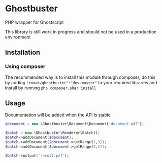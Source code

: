 Ghostbuster
===========

PHP wrapper for Ghostscript 

This library is still work in progress and should not be used in a production environment

## Installation

### Using composer

The recommended way is to install this module through composer, do this by adding 
`"rovak/ghostbuster":"dev-master"` to your required libraries and install by running
`php composer.phar install`

## Usage

Documentation will be added when the API is stable


```php
$document = new \Ghostbuster\Document\Document('document.pdf');

$batch = new \Ghostbuster\Renderer\Batch();
$batch->addDocument($document);
$batch->addDocument($document->getRange(1,3));
$batch->addDocument($document->getRange(2,2));

$batch->output('result.pdf');
```